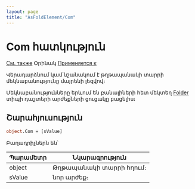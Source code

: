 ```yaml
---
layout: page
title: "AsFoldElement/Com"
---
```



# Com հատկություն

[См. также](../AsFoldElement.md) Օրինակ [Применяется к](../AsFoldElement.md)


Վերադարձնում կամ նշանակում է թղթապանակի տարրի մեկնաբանությունը մայրենի լեզվով։ 

Մեկնաբանությունները երևում են բանալիների հետ մեկտեղ [Folder](../../Types/Folder.html) տիպի դաշտերի արժեքների ցուցակը բացելիս։ 


## Շարահյուսություն

``` vb
object.Com = [sValue]
```

Բաղադրիչներն են՝

| Պարամետր | Նկարագրություն |
|--|--|
| object | Թղթապանակի տարրի հղում։ |
| sValue | նոր արժեք։ |